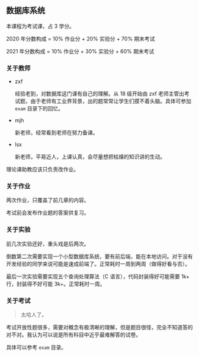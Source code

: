 ## 数据库系统

本课程为考试课，占 3 学分。

2020 年分数构成 = 10% 作业分 + 20% 实验分 + 70% 期末考试

2021 年分数构成 = 10% 作业分 + 30% 实验分 + 60% 期末考试

### 关于教师

- zxf

  经验老到，对数据库这门课有自己的理解。从 18 级开始由 zxf 老师主管出考试题，由于老师有工业界背景，出的题常常让学生们摸不着头脑。具体可参加 `exam` 目录下的回忆。

- mjh

  新老师，经常看到老师在努力备课。

- lsx

  新老师，平易近人，上课认真，会尽量想把枯燥的知识讲的生动。

理论课助教应该只负责改作业。

### 关于作业

两次作业，只覆盖了前几章的内容。

考试前会发布作业题的答案供复习。

### 关于实验

前几次实验还好，重头戏是后两次。

倒数第二次需要实现一个小型数据库系统，要有前后端，能在本地访问。对于没有开发经验的同学来说可能是速成前端了。正常耗时一周到两周（做得好看与否）。

最后一次实验需要实现五个查询处理算法（C 语言），代码封装得好可能需要 1k+ 行，封装得不好可能 3k+。正常耗时一周。

### 关于考试

> 太哈人了。

考试开放性题很多，需要对概念有极清晰的理解，但是题目很怪，完全不知道答的对不对。我认为可以说是所有科目中近乎最难解答的试卷。

具体可以参考 `exam` 目录。
